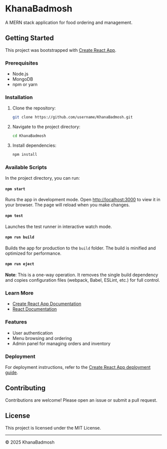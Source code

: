 # KhanaBadmosh

A MERN stack application for food ordering and management.

## Getting Started

This project was bootstrapped with [Create React App](https://github.com/facebook/create-react-app).

### Prerequisites

- Node.js
- MongoDB
- npm or yarn

### Installation

1. Clone the repository:
   ```bash
   git clone https://github.com/username/KhanaBadmosh.git
   ```
2. Navigate to the project directory:
   ```bash
   cd KhanaBadmosh
   ```
3. Install dependencies:
   ```bash
   npm install
   ```

### Available Scripts

In the project directory, you can run:

#### `npm start`

Runs the app in development mode. Open [http://localhost:3000](http://localhost:3000) to view it in your browser. The page will reload when you make changes.

#### `npm test`

Launches the test runner in interactive watch mode.

#### `npm run build`

Builds the app for production to the `build` folder. The build is minified and optimized for performance.

#### `npm run eject`

**Note**: This is a one-way operation. It removes the single build dependency and copies configuration files (webpack, Babel, ESLint, etc.) for full control.

### Learn More

- [Create React App Documentation](https://facebook.github.io/create-react-app/docs/getting-started)
- [React Documentation](https://reactjs.org/)

### Features

- User authentication
- Menu browsing and ordering
- Admin panel for managing orders and inventory

### Deployment

For deployment instructions, refer to the [Create React App deployment guide](https://facebook.github.io/create-react-app/docs/deployment).

## Contributing

Contributions are welcome! Please open an issue or submit a pull request.

## License

This project is licensed under the MIT License.

---

© 2025 KhanaBadmosh
